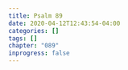 ```yaml
---
title: Psalm 89
date: 2020-04-12T12:43:54-04:00
categories: []
tags: []
chapter: "089"
inprogress: false
---
```


